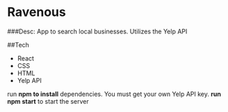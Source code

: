 # Ravenous

###Desc: App to search local businesses.  Utilizes the Yelp API

##Tech
- React
- CSS
- HTML
- Yelp API

run **npm to install** dependencies.  You must get your own Yelp API key.
**run npm start** to start the server